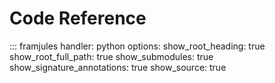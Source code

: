 # Code Reference

::: framjules
    handler: python
    options:
        show_root_heading: true
        show_root_full_path: true
        show_submodules: true
        show_signature_annotations: true
        show_source: true